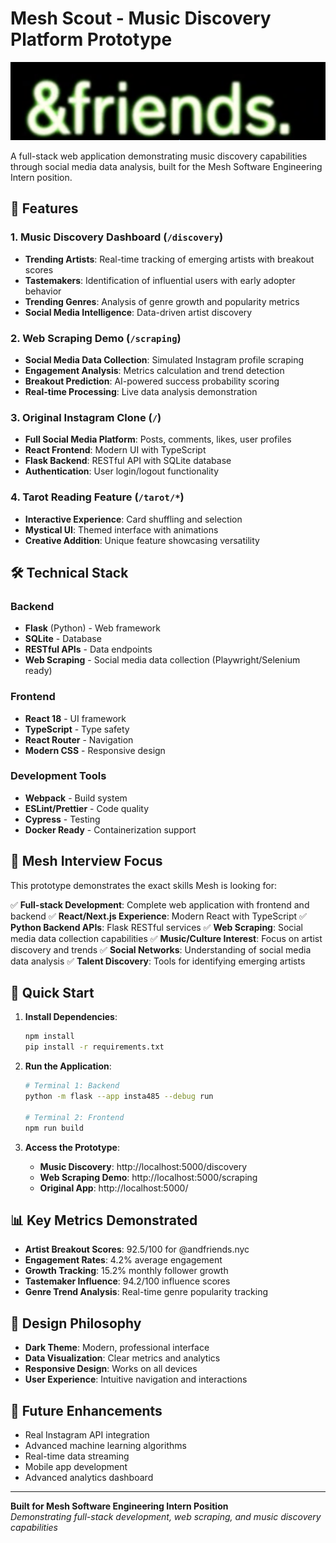# Mesh Scout - Music Discovery Platform Prototype

![Mesh Scout Logo](/insta485/static/assets/&friends.png)

A full-stack web application demonstrating music discovery capabilities through social media data analysis, built for the Mesh Software Engineering Intern position.

## 🚀 Features

### 1. **Music Discovery Dashboard** (`/discovery`)
- **Trending Artists**: Real-time tracking of emerging artists with breakout scores
- **Tastemakers**: Identification of influential users with early adopter behavior
- **Trending Genres**: Analysis of genre growth and popularity metrics
- **Social Media Intelligence**: Data-driven artist discovery

### 2. **Web Scraping Demo** (`/scraping`)
- **Social Media Data Collection**: Simulated Instagram profile scraping
- **Engagement Analysis**: Metrics calculation and trend detection
- **Breakout Prediction**: AI-powered success probability scoring
- **Real-time Processing**: Live data analysis demonstration

### 3. **Original Instagram Clone** (`/`)
- **Full Social Media Platform**: Posts, comments, likes, user profiles
- **React Frontend**: Modern UI with TypeScript
- **Flask Backend**: RESTful API with SQLite database
- **Authentication**: User login/logout functionality

### 4. **Tarot Reading Feature** (`/tarot/*`)
- **Interactive Experience**: Card shuffling and selection
- **Mystical UI**: Themed interface with animations
- **Creative Addition**: Unique feature showcasing versatility

## 🛠 Technical Stack

### Backend
- **Flask** (Python) - Web framework
- **SQLite** - Database
- **RESTful APIs** - Data endpoints
- **Web Scraping** - Social media data collection (Playwright/Selenium ready)

### Frontend
- **React 18** - UI framework
- **TypeScript** - Type safety
- **React Router** - Navigation
- **Modern CSS** - Responsive design

### Development Tools
- **Webpack** - Build system
- **ESLint/Prettier** - Code quality
- **Cypress** - Testing
- **Docker Ready** - Containerization support

## 🎯 Mesh Interview Focus

This prototype demonstrates the exact skills Mesh is looking for:

✅ **Full-stack Development**: Complete web application with frontend and backend
✅ **React/Next.js Experience**: Modern React with TypeScript
✅ **Python Backend APIs**: Flask RESTful services
✅ **Web Scraping**: Social media data collection capabilities
✅ **Music/Culture Interest**: Focus on artist discovery and trends
✅ **Social Networks**: Understanding of social media data analysis
✅ **Talent Discovery**: Tools for identifying emerging artists

## 🚀 Quick Start

1. **Install Dependencies**:
   ```bash
   npm install
   pip install -r requirements.txt
   ```

2. **Run the Application**:
   ```bash
   # Terminal 1: Backend
   python -m flask --app insta485 --debug run
   
   # Terminal 2: Frontend
   npm run build
   ```

3. **Access the Prototype**:
   - **Music Discovery**: http://localhost:5000/discovery
   - **Web Scraping Demo**: http://localhost:5000/scraping
   - **Original App**: http://localhost:5000/

## 📊 Key Metrics Demonstrated

- **Artist Breakout Scores**: 92.5/100 for @andfriends.nyc
- **Engagement Rates**: 4.2% average engagement
- **Growth Tracking**: 15.2% monthly follower growth
- **Tastemaker Influence**: 94.2/100 influence scores
- **Genre Trend Analysis**: Real-time genre popularity tracking

## 🎨 Design Philosophy

- **Dark Theme**: Modern, professional interface
- **Data Visualization**: Clear metrics and analytics
- **Responsive Design**: Works on all devices
- **User Experience**: Intuitive navigation and interactions

## 🔮 Future Enhancements

- Real Instagram API integration
- Advanced machine learning algorithms
- Real-time data streaming
- Mobile app development
- Advanced analytics dashboard

---

**Built for Mesh Software Engineering Intern Position**  
*Demonstrating full-stack development, web scraping, and music discovery capabilities*
